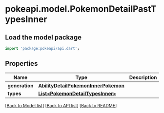 # pokeapi.model.PokemonDetailPastTypesInner

## Load the model package
```dart
import 'package:pokeapi/api.dart';
```

## Properties
Name | Type | Description | Notes
------------ | ------------- | ------------- | -------------
**generation** | [**AbilityDetailPokemonInnerPokemon**](AbilityDetailPokemonInnerPokemon.md) |  | 
**types** | [**List&lt;PokemonDetailTypesInner&gt;**](PokemonDetailTypesInner.md) |  | 

[[Back to Model list]](../README.md#documentation-for-models) [[Back to API list]](../README.md#documentation-for-api-endpoints) [[Back to README]](../README.md)


